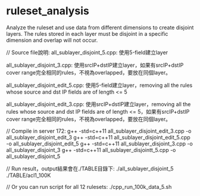 # ruleset_analysis
Analyze the ruleset and use data from different dimensions to create disjoint layers. The rules stored in each layer must be disjoint in a specific dimension and overlap will not occur.

// Source file說明:
all_sublayer_disjoint_5.cpp:
使用5-field建立layer

all_sublayer_disjoint_3.cpp:
使用srcIP+dstIP建立layer，如果有srcIP+dstIP cover range完全相同的rules，不視為overlapped，要放在同個layer。

all_sublayer_disjoint_edit_5.cpp:
使用5-field建立layer，removing all the rules whose source and dst IP fields are of length <= 5

all_sublayer_disjoint_edit_3.cpp:
使用srcIP+dstIP建立layer，removing all the rules whose source and dst IP fields are of length <= 5，如果有srcIP+dstIP cover range完全相同的rules，不視為overlapped，要放在同個layer。

// Compile in server 172:
g++ -std=c++11 all_sublayer_disjoint_edit_3.cpp -o all_sublayer_disjoint_edit_3
g++ -std=c++11 all_sublayer_disjoint_edit_5.cpp -o all_sublayer_disjoint_edit_5
g++ -std=c++11 all_sublayer_disjoint_3.cpp -o all_sublayer_disjoint_3
g++ -std=c++11 all_sublayer_disjointt_5.cpp -o all_sublayer_disjoint_5

// Run result，output結果會在./TABLE目錄下:
./all_sublayer_disjoint_5 ./TABLE/acl1_100K

// Or you can run script for all 12 rulesets:
./cpp_run_100k_data_5.sh
